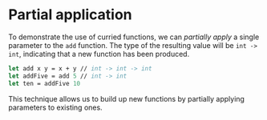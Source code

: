 # Partial application

To demonstrate the use of curried functions, we can _partially apply_ a single parameter to the `add` function.
The type of the resulting value will be `int -> int`, indicating that a new function has been produced.

```fsharp
let add x y = x + y // int -> int -> int
let addFive = add 5 // int -> int
let ten = addFive 10
```

This technique allows us to build up new functions by partially applying parameters to existing ones.